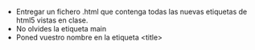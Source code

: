 - Entregar un fichero .html que contenga todas las nuevas etiquetas de html5 vistas en clase.
- No olvides la etiqueta main
- Poned vuestro nombre en la etiqueta \<title>
